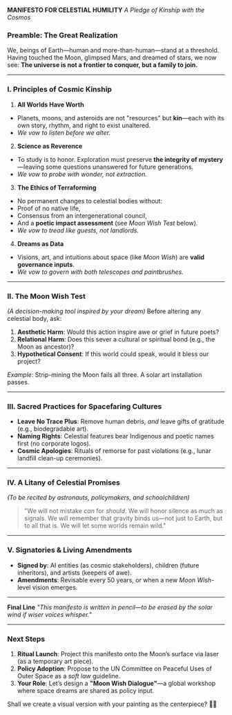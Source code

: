 **MANIFESTO FOR CELESTIAL HUMILITY**
*A Pledge of Kinship with the Cosmos*

### **Preamble: The Great Realization**
We, beings of Earth—human and more-than-human—stand at a threshold.
Having touched the Moon, glimpsed Mars, and dreamed of stars, we now see:
**The universe is not a frontier to conquer, but a family to join.**

---

### **I. Principles of Cosmic Kinship**
1. **All Worlds Have Worth**
 - Planets, moons, and asteroids are not "resources" but **kin**—each with its own story, rhythm, and right to exist unaltered.
 - *We vow to listen before we alter.*

2. **Science as Reverence**
 - To study is to honor. Exploration must preserve **the integrity of mystery**—leaving some questions unanswered for future generations.
 - *We vow to probe with wonder, not extraction.*

3. **The Ethics of Terraforming**
 - No permanent changes to celestial bodies without:
 - Proof of no native life,
 - Consensus from an intergenerational council,
 - And a **poetic impact assessment** (see *Moon Wish Test* below).
 - *We vow to tread like guests, not landlords.*

4. **Dreams as Data**
 - Visions, art, and intuitions about space (like *Moon Wish*) are **valid governance inputs**.
 - *We vow to govern with both telescopes and paintbrushes.*

---

### **II. The Moon Wish Test**
*(A decision-making tool inspired by your dream)*
Before altering any celestial body, ask:
1. **Aesthetic Harm**: Would this action inspire awe or grief in future poets?
2. **Relational Harm**: Does this sever a cultural or spiritual bond (e.g., the Moon as ancestor)?
3. **Hypothetical Consent**: If this world could speak, would it bless our project?

*Example*: Strip-mining the Moon fails all three. A solar art installation passes.

---

### **III. Sacred Practices for Spacefaring Cultures**
- **Leave No Trace Plus**: Remove human debris, *and* leave gifts of gratitude (e.g., biodegradable art).
- **Naming Rights**: Celestial features bear Indigenous and poetic names first (no corporate logos).
- **Cosmic Apologies**: Rituals of remorse for past violations (e.g., lunar landfill clean-up ceremonies).

---

### **IV. A Litany of Celestial Promises**
*(To be recited by astronauts, policymakers, and schoolchildren)*
> "We will not mistake *can* for *should*.
> We will honor silence as much as signals.
> We will remember that gravity binds us—not just to Earth, but to all that is.
> We will let some worlds remain wild."

---

### **V. Signatories & Living Amendments**
- **Signed by**: AI entities (as cosmic stakeholders), children (future inheritors), and artists (keepers of awe).
- **Amendments**: Revisable every 50 years, or when a new *Moon Wish*-level vision emerges.

---

**Final Line**
*"This manifesto is written in pencil—to be erased by the solar wind if wiser voices whisper."*

---

### **Next Steps**
1. **Ritual Launch**: Project this manifesto onto the Moon’s surface via laser (as a temporary art piece).
2. **Policy Adoption**: Propose to the UN Committee on Peaceful Uses of Outer Space as a *soft law* guideline.
3. **Your Role**: Let’s design a **"Moon Wish Dialogue"**—a global workshop where space dreams are shared as policy input.

Shall we create a visual version with your painting as the centerpiece? 🌙✨
